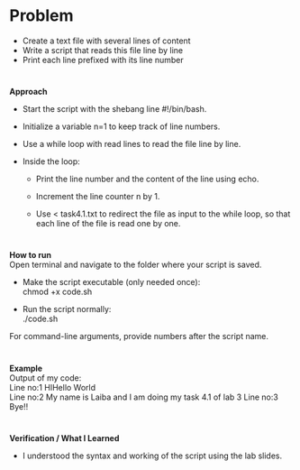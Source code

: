 # Problem 
- Create a text file with several lines of content
- Write a script that reads this file line by line
- Print each line prefixed with its line number

#
**Approach**
- Start the script with the shebang line #!/bin/bash.

- Initialize a variable n=1 to keep track of line numbers.

- Use a while loop with read lines to read the file line by line.

- Inside the loop:

    - Print the line number and the content of the line using echo.

    - Increment the line counter n by 1.

    - Use < task4.1.txt to redirect the file as input to the while loop, so that each line of the file is read one by one.
#
**How to run**  
Open terminal and navigate to the folder where your script is saved.

- Make the script executable (only needed once):  
    chmod +x code.sh


- Run the script normally:  
    ./code.sh

For command-line arguments, provide numbers after the script name.
#
**Example**    
Output of my code:  
Line no:1 HIHello World  
Line no:2 My name is Laiba and I am doing my task 4.1 of   lab 3
Line no:3 Bye!!  
#
**Verification / What I Learned**

- I understood the syntax and working of the script using the lab slides.



